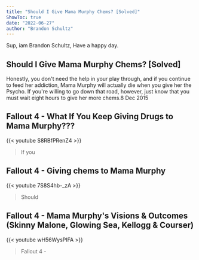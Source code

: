 ```yaml
---
title: "Should I Give Mama Murphy Chems? [Solved]"
ShowToc: true 
date: "2022-06-27"
author: "Brandon Schultz" 
---
```


Sup, iam Brandon Schultz, Have a happy day.
## Should I Give Mama Murphy Chems? [Solved]
 Honestly, you don't need the help in your play through, and if you continue to feed her addiction, Mama Murphy will actually die when you give her the Psycho. If you're willing to go down that road, however, just know that you must wait eight hours to give her more chems.8 Dec 2015

## Fallout 4 - What If You Keep Giving Drugs to Mama Murphy???
{{< youtube S8RBfPRenZ4 >}}
>If you 

## Fallout 4 - Giving chems to Mama Murphy
{{< youtube 7S8S4hb-_zA >}}
>Should

## Fallout 4 - Mama Murphy's Visions & Outcomes (Skinny Malone, Glowing Sea, Kellogg & Courser)
{{< youtube wH56WysPIFA >}}
>Fallout 4 - 

